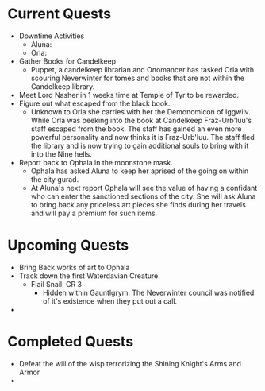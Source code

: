 # Current Quests

- Downtime Activities
  - Aluna:
  - Orla:
- Gather Books for Candelkeep
  - Puppet, a candelkeep librarian and Onomancer has tasked Orla with scouring Neverwinter for tomes and books that are not within the Candelkeep library.
- Meet Lord Nasher in 1 weeks time at Temple of Tyr to be rewarded.
- Figure out what escaped from the black book.
  - Unknown to Orla she carries with her the Demonomicon of Iggwilv. While Orla was peeking into the book at Candelkeep Fraz-Urb'luu's staff escaped from the book. The staff has gained an even more powerful personality and now thinks it is Fraz-Urb'luu. The staff fled the library and is now trying to gain additional souls to bring with it into the Nine hells.
- Report back to Ophala in the moonstone mask.
  - Ophala has asked Aluna to keep her aprised of the going on within the city gurad.
  - At Aluna's next report Ophala will see the value of having a confidant who can enter the sanctioned sections of the city. She will ask Aluna to bring back any priceless art pieces she finds during her travels and will pay a premium for such items.

# Upcoming Quests

- Bring Back works of art to Ophala
- Track down the first Waterdavian Creature.
  - Flail Snail: CR 3
    - Hidden within Gauntlgrym. The Neverwinter council was notified of it's existence when they put out a call.
- 

# Completed Quests

- Defeat the will of the wisp terrorizing the Shining Knight's Arms and Armor
-
